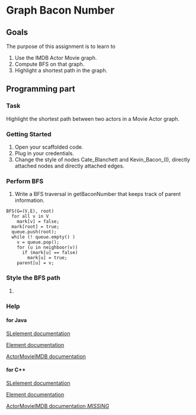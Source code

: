 Graph Bacon Number
=========

Goals
-----

The purpose of this assignment is to learn to
1. Use the IMDB Actor Movie graph.
2. Compute BFS on that graph.
3. Highlight a shortest path in the graph.


Programming part
----------------

### Task

Highlight the shortest path between two actors in a Movie Actor graph.

### Getting Started

1. Open your scaffolded code.
2. Plug in your credentials.
3. Change the style of nodes Cate_Blanchett and Kevin_Bacon_(I), directly attached nodes and directly attached edges.

### Perform BFS

1. Write a BFS traversal in getBaconNumber that keeps track of parent information.

```algorithm
BFS(G=(V,E), root)
  for all v in V
    mark[v] = false;
  mark[root] = true;
  queue.push(root);
  while (! queue.empty() )
    v = queue.pop();
    for (u in neighboor(v))
      if (mark[u] == false)
        mark[u] = true;
	parent[u] = v;
```

### Style the BFS path

1. 

### Help

#### for Java

[SLelement documentation](http://bridgesuncc.github.io/doc/java-api/current/html/classbridges_1_1base_1_1_s_lelement.html)

[Element documentation](http://bridgesuncc.github.io/doc/java-api/current/html/classbridges_1_1base_1_1_element.html)

[ActorMovieIMDB documentation](http://bridgesuncc.github.io/doc/java-api/current/html/classbridges_1_1data__src__dependent_1_1_actor_movie_i_m_d_b.html)

#### for C++

[SLelement documentation](http://bridgesuncc.github.io/doc/cxx-api/current/html/classbridges_1_1_s_lelement.html)

[Element documentation](http://bridgesuncc.github.io/doc/cxx-api/current/html/classbridges_1_1_element.html)

[ActorMovieIMDB documentation *MISSING* ]()
